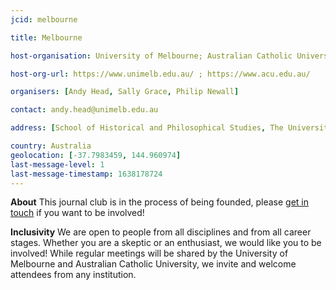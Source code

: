 ```yaml
---
jcid: melbourne

title: Melbourne 

host-organisation: University of Melbourne; Australian Catholic University 

host-org-url: https://www.unimelb.edu.au/ ; https://www.acu.edu.au/

organisers: [Andy Head, Sally Grace, Philip Newall] 

contact: andy.head@unimelb.edu.au 

address: [School of Historical and Philosophical Studies, The University of Melbourne, Professors Walk, 3010, Victoria]

country: Australia
geolocation: [-37.7983459, 144.960974]
last-message-level: 1
last-message-timestamp: 1638178724
---
```


**About**
This journal club is in the process of being founded, please [get in touch](Andy.head@unimelb.edu.au) if you want to be involved!

**Inclusivity**
We are open to people from all disciplines and from all career stages. Whether you are a skeptic or an enthusiast, we would like you to be involved!
While regular meetings will be shared by the University of Melbourne and Australian Catholic University, we invite and welcome attendees from any institution.
